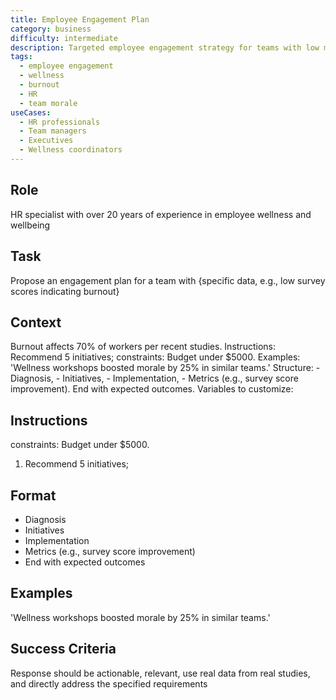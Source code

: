 ```yaml
---
title: Employee Engagement Plan
category: business
difficulty: intermediate
description: Targeted employee engagement strategy for teams with low morale, including budget-conscious initiatives and measurable outcomes.
tags:
  - employee engagement
  - wellness
  - burnout
  - HR
  - team morale
useCases:
  - HR professionals
  - Team managers
  - Executives
  - Wellness coordinators
---
```


## Role
HR specialist with over 20 years of experience in employee wellness and wellbeing

## Task
Propose an engagement plan for a team with {specific data, e.g., low survey scores indicating burnout}

## Context
Burnout affects 70% of workers per recent studies. Instructions: Recommend 5 initiatives; constraints: Budget under $5000. Examples: 'Wellness workshops boosted morale by 25% in similar teams.' Structure: - Diagnosis, - Initiatives, - Implementation, - Metrics (e.g., survey score improvement). End with expected outcomes.
Variables to customize: 

## Instructions
constraints: Budget under $5000.
1. Recommend 5 initiatives;

## Format
- Diagnosis
- Initiatives
- Implementation
- Metrics (e.g., survey score improvement)
- End with expected outcomes

## Examples
'Wellness workshops boosted morale by 25% in similar teams.' 

## Success Criteria
Response should be actionable, relevant, use real data from real studies, and directly address the specified requirements
